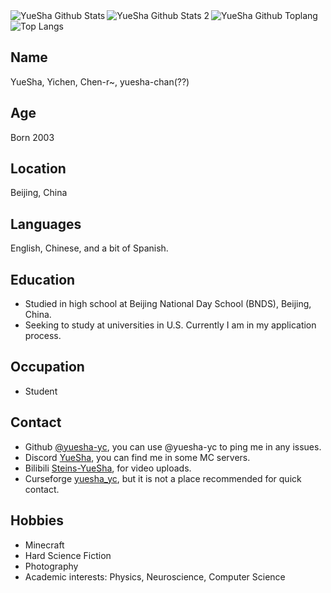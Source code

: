 <img align="left" alt="YueSha Github Stats" src="https://github-readme-stats.vercel.app/api/top-langs/?username=yuesha-yc&show_icons=true&hide_border=true&theme=radical"/>

<img align="left" alt="YueSha Github Stats 2" src="https://github-readme-stats.vercel.app/api?username=yuesha-yc"/>

<img align="left" alt="YueSha Github Toplang" src="https://github-readme-stats.vercel.app/api/top-langs/?username=yuesha-yc&hide=php,shell,powershell,css"/>


![Top Langs](https://github-readme-stats.vercel.app/api/top-langs/?username=yuesha-yc&hide=php,shell,powershell,css)

## Name
YueSha, Yichen, Chen-r~, yuesha-chan(??)

## Age
Born 2003

## Location
Beijing, China

## Languages
English, Chinese, and a bit of Spanish.

## Education
- Studied in high school at Beijing National Day School (BNDS), Beijing, China.
- Seeking to study at universities in U.S. Currently I am in my application process. 

## Occupation
- Student

## Contact
- Github
[@yuesha-yc](https://github.com/yuesha-yc/), you can use @yuesha-yc to ping me in any issues. 
- Discord
[YueSha](https://discord.gg/BWn6E94), you can find me in some MC servers. 
- Bilibili
[Steins-YueSha](https://space.bilibili.com/128661221), for video uploads. 
- Curseforge
[yuesha_yc](https://www.curseforge.com/members/yuesha_yc/projects), but it is not a place recommended for quick contact.

## Hobbies
- Minecraft
- Hard Science Fiction
- Photography
- Academic interests: Physics, Neuroscience, Computer Science
